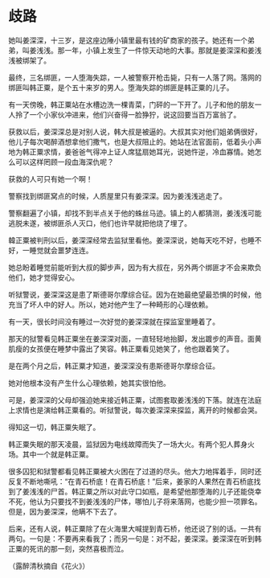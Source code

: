 # 歧路

她叫姜深深，十三岁，是这座边陲小镇里最有钱的矿商家的孩子。她还有一个弟弟，叫姜浅浅。那一年，小镇上发生了一件惊天动地的大事。那就是姜深深和姜浅浅被绑架了。 

最终，三名绑匪，一人堕海失踪，一人被警察开枪击毙，只有一人落了网。落网的绑匪叫韩正粟，是个五十来岁的男人。堕海失踪的绑匪是韩正粟的儿子。 

有一天傍晚，韩正粟站在水槽边洗一棵青菜，门砰的一下开了。儿子和他的朋友一人拎了一个小家伙冲进来，他们兴奋得一脸狰狞，说这回要当百万富翁了。 

获救以后，姜深深总是对别人说，韩大叔是被逼的。大叔其实对他们姐弟俩很好，他儿子每次喝醉酒想拿他们撒气，也是大叔阻止的。她站在法官面前，低着头小声地为韩正粟求情，姜爸爸气得冲上证人席猛扇她耳光，说她忤逆，冷血寡情。她怎么可以这样罔顾一段血海深仇呢？ 

获救的人可只有她一个啊！ 

警察找到绑匪窝点的时候，人质屋里只有姜深深。因为姜浅浅逃走了。 

警察翻遍了小镇，却找不到半点关于他的蛛丝马迹。镇上的人都猜测，姜浅浅可能逃脱未遂，被绑匪杀人灭口，他们也许早就把他烧了埋了。 

韓正粟被判刑以后，姜深深经常去监狱里看他。姜深深说，她每天吃不好，也睡不好，一睡觉就会噩梦连连。 

她总盼着睡觉前能听到大叔的脚步声，因为有大叔在，另外两个绑匪才不会来欺负他们，她才觉得安心。 

听狱警说，姜深深这是患了斯德哥尔摩综合征。因为在她最绝望最恐惧的时候，他充当了坏人中的好人。所以，她对他产生了一种畸形的心理依赖。 

有一天，很长时间没有睡过一次好觉的姜深深就在探监室里睡着了。 

那天的狱警看见韩正粟坐在姜深深对面，一直轻轻地抬脚，发出踱步的声音。面黄肌瘦的女孩便在睡梦中露出了笑容。韩正粟看见她笑了，他也跟着笑了。 

是在两个月之后，韩正粟才知道，姜深深没有患斯德哥尔摩综合征。 

她对他根本没有产生什么心理依赖，她其实很怕他。 

可是，姜深深的父母却强迫她来接近韩正粟，试图套取姜浅浅的下落。就连在法庭上求情也是演给韩正粟看的。听狱警说，每次姜深深来探监，离开的时候都会哭。 

得知这一切，韩正粟失眠了。 

韩正粟失眠的那天凌晨，监狱因为电线故障而失了一场大火。有两个犯人葬身火场。其中一个就是韩正粟。 

很多囚犯和狱警都看见韩正粟被大火困在了过道的尽头。他大力地挥着手，同时还反复不断地嘶吼：“在青石桥底！在青石桥底！”后来，姜家的人果然在青石桥底找到了姜浅浅的尸首。韩正粟之所以对此守口如瓶，是希望他那堕海的儿子还能侥幸不死，他认为只要找不到姜浅浅的尸体，哪怕儿子将来落网，也能少担一项罪名。但是，因为姜深深，他瞒不下去了。 

后来，还有人说，韩正粟除了在火海里大喊提到青石桥，他还说了别的话。一共有两句。一句是：不要再来看我了；而另一句是：对不起，姜深深。姜深深在听到韩正粟的死讯的那一刻，突然喜极而泣。 

（露醉清秋摘自《花火》）
